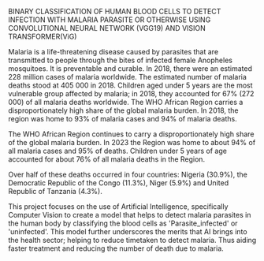 BINARY CLASSIFICATION OF HUMAN BLOOD CELLS TO DETECT INFECTION WITH MALARIA PARASITE OR OTHERWISE USING CONVOLUTIONAL NEURAL NETWORK (VGG19) AND VISION TRANSFORMER(ViG)

Malaria is a life-threatening disease caused by parasites that are transmitted to people through the bites of infected female Anopheles mosquitoes. It is preventable and curable. In 2018, there were an estimated 228 million cases of malaria worldwide. The estimated number of malaria deaths stood at 405 000 in 2018. Children aged under 5 years are the most vulnerable group affected by malaria; in 2018, they accounted for 67% (272 000) of all malaria deaths worldwide. The WHO African Region carries a disproportionately high share of the global malaria burden. In 2018, the region was home to 93% of malaria cases and 94% of malaria deaths.

The WHO African Region continues to carry a disproportionately high share of the global malaria burden. In 2023 the Region was home to about 94% of all malaria cases and 95% of deaths. Children under 5 years of age accounted for about 76% of all malaria deaths in the Region.

Over half of these deaths occurred in four countries: Nigeria (30.9%), the Democratic Republic of the Congo (11.3%), Niger (5.9%) and United Republic of Tanzania (4.3%).

This project focuses on the use of Artificial Intelligence, specifically Computer Vision to create a model that helps to detect malaria parasites in the human body by classifying the blood cells as 'Parasite_infected' or 'uninfected'. This model further underscores the merits that AI brings into the health sector; helping to reduce timetaken to detect malaria. Thus aiding faster treatment and reducing the number of death due to malaria.
